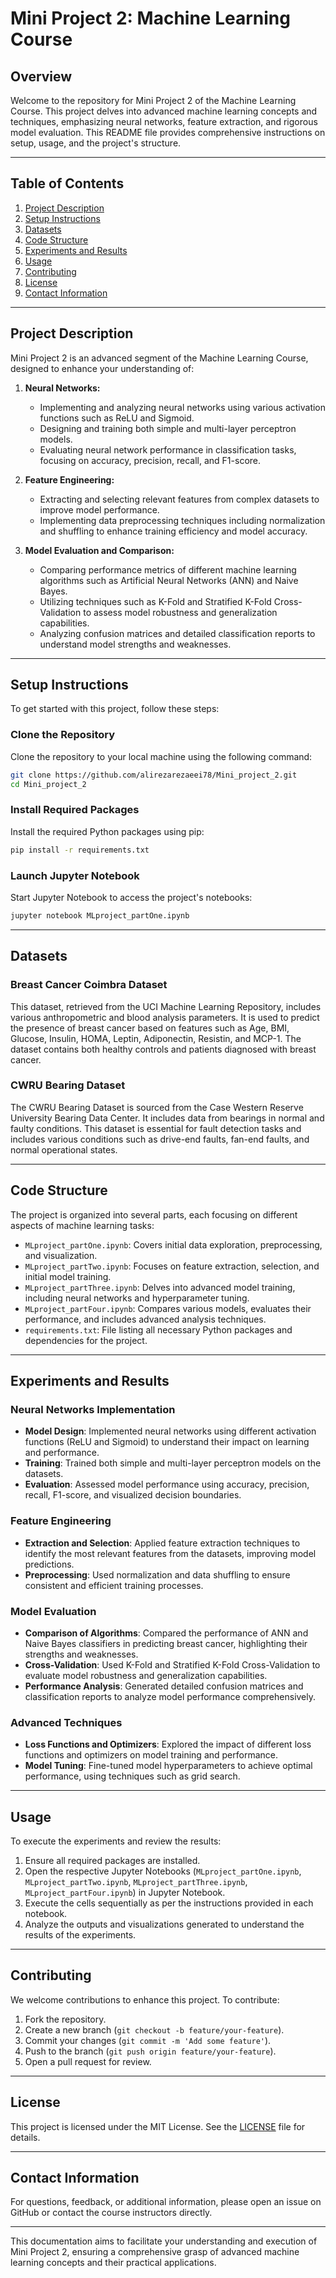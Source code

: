 
# Mini Project 2: Machine Learning Course

## Overview

Welcome to the repository for Mini Project 2 of the Machine Learning Course. This project delves into advanced machine learning concepts and techniques, emphasizing neural networks, feature extraction, and rigorous model evaluation. This README file provides comprehensive instructions on setup, usage, and the project's structure.

---

## Table of Contents

1. [Project Description](#project-description)
2. [Setup Instructions](#setup-instructions)
3. [Datasets](#datasets)
4. [Code Structure](#code-structure)
5. [Experiments and Results](#experiments-and-results)
6. [Usage](#usage)
7. [Contributing](#contributing)
8. [License](#license)
9. [Contact Information](#contact-information)

---

## Project Description

Mini Project 2 is an advanced segment of the Machine Learning Course, designed to enhance your understanding of:

1. **Neural Networks:**
   - Implementing and analyzing neural networks using various activation functions such as ReLU and Sigmoid.
   - Designing and training both simple and multi-layer perceptron models.
   - Evaluating neural network performance in classification tasks, focusing on accuracy, precision, recall, and F1-score.

2. **Feature Engineering:**
   - Extracting and selecting relevant features from complex datasets to improve model performance.
   - Implementing data preprocessing techniques including normalization and shuffling to enhance training efficiency and model accuracy.

3. **Model Evaluation and Comparison:**
   - Comparing performance metrics of different machine learning algorithms such as Artificial Neural Networks (ANN) and Naive Bayes.
   - Utilizing techniques such as K-Fold and Stratified K-Fold Cross-Validation to assess model robustness and generalization capabilities.
   - Analyzing confusion matrices and detailed classification reports to understand model strengths and weaknesses.

---

## Setup Instructions

To get started with this project, follow these steps:

### Clone the Repository

Clone the repository to your local machine using the following command:

```bash
git clone https://github.com/alirezarezaeei78/Mini_project_2.git
cd Mini_project_2
```

### Install Required Packages

Install the required Python packages using pip:

```bash
pip install -r requirements.txt
```

### Launch Jupyter Notebook

Start Jupyter Notebook to access the project's notebooks:

```bash
jupyter notebook MLproject_partOne.ipynb
```

---

## Datasets

### Breast Cancer Coimbra Dataset

This dataset, retrieved from the UCI Machine Learning Repository, includes various anthropometric and blood analysis parameters. It is used to predict the presence of breast cancer based on features such as Age, BMI, Glucose, Insulin, HOMA, Leptin, Adiponectin, Resistin, and MCP-1. The dataset contains both healthy controls and patients diagnosed with breast cancer.

### CWRU Bearing Dataset

The CWRU Bearing Dataset is sourced from the Case Western Reserve University Bearing Data Center. It includes data from bearings in normal and faulty conditions. This dataset is essential for fault detection tasks and includes various conditions such as drive-end faults, fan-end faults, and normal operational states.

---

## Code Structure

The project is organized into several parts, each focusing on different aspects of machine learning tasks:

- `MLproject_partOne.ipynb`: Covers initial data exploration, preprocessing, and visualization.
- `MLproject_partTwo.ipynb`: Focuses on feature extraction, selection, and initial model training.
- `MLproject_partThree.ipynb`: Delves into advanced model training, including neural networks and hyperparameter tuning.
- `MLproject_partFour.ipynb`: Compares various models, evaluates their performance, and includes advanced analysis techniques.
- `requirements.txt`: File listing all necessary Python packages and dependencies for the project.

---

## Experiments and Results

### Neural Networks Implementation

- **Model Design**: Implemented neural networks using different activation functions (ReLU and Sigmoid) to understand their impact on learning and performance.
- **Training**: Trained both simple and multi-layer perceptron models on the datasets.
- **Evaluation**: Assessed model performance using accuracy, precision, recall, F1-score, and visualized decision boundaries.

### Feature Engineering

- **Extraction and Selection**: Applied feature extraction techniques to identify the most relevant features from the datasets, improving model predictions.
- **Preprocessing**: Used normalization and data shuffling to ensure consistent and efficient training processes.

### Model Evaluation

- **Comparison of Algorithms**: Compared the performance of ANN and Naive Bayes classifiers in predicting breast cancer, highlighting their strengths and weaknesses.
- **Cross-Validation**: Used K-Fold and Stratified K-Fold Cross-Validation to evaluate model robustness and generalization capabilities.
- **Performance Analysis**: Generated detailed confusion matrices and classification reports to analyze model performance comprehensively.

### Advanced Techniques

- **Loss Functions and Optimizers**: Explored the impact of different loss functions and optimizers on model training and performance.
- **Model Tuning**: Fine-tuned model hyperparameters to achieve optimal performance, using techniques such as grid search.

---

## Usage

To execute the experiments and review the results:

1. Ensure all required packages are installed.
2. Open the respective Jupyter Notebooks (`MLproject_partOne.ipynb`, `MLproject_partTwo.ipynb`, `MLproject_partThree.ipynb`, `MLproject_partFour.ipynb`) in Jupyter Notebook.
3. Execute the cells sequentially as per the instructions provided in each notebook.
4. Analyze the outputs and visualizations generated to understand the results of the experiments.

---

## Contributing

We welcome contributions to enhance this project. To contribute:

1. Fork the repository.
2. Create a new branch (`git checkout -b feature/your-feature`).
3. Commit your changes (`git commit -m 'Add some feature'`).
4. Push to the branch (`git push origin feature/your-feature`).
5. Open a pull request for review.

---

## License

This project is licensed under the MIT License. See the [LICENSE](LICENSE) file for details.

---

## Contact Information

For questions, feedback, or additional information, please open an issue on GitHub or contact the course instructors directly.

---

This documentation aims to facilitate your understanding and execution of Mini Project 2, ensuring a comprehensive grasp of advanced machine learning concepts and their practical applications.

